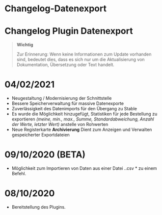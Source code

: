 # Changelog-Datenexport

# Changelog Plugin Datenexport

>**Wichtig**
>
>Zur Erinnerung: Wenn keine Informationen zum Update vorhanden sind, bedeutet dies, dass es sich nur um die Aktualisierung von Dokumentation, Übersetzung oder Text handelt.

# 04/02/2021

- Neugestaltung / Modernisierung der Schnittstelle
- Bessere Speicherverwaltung für massive Datenexporte
- Zuverlässigkeit des Datenimports für den Übergang zu Stable
- Es wurde die Möglichkeit hinzugefügt, Statistiken für jede Bestellung zu exportieren *(meine, min., max., Summe, Standardabweichung, Anzahl der Werte, letzter Wert)* anstelle von Rohwerten
- Neue Registerkarte **Archivierung** Dient zum Anzeigen und Verwalten gespeicherter Exportdateien

# 09/10/2020 (BETA)

- Möglichkeit zum Importieren von Daten aus einer Datei *\.*.csv * zu einem Befehl.

# 08/10/2020

- Bereitstellung des Plugins.

